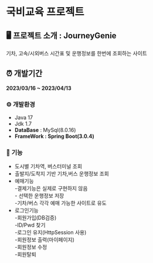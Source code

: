 # 국비교육 프로젝트

## 🖥️ **프로젝트 소개 : JourneyGenie**


기차, 고속/시외버스 시간표 및 운행정보를 한번에 조회하는 사이트

 

## ⏰ **개발기간**


**2023/03/16 ~ 2023/04/13**

### ⚙️ **개발환경**

- Java 17
- Jdk 1.7
- **DataBase** : MySql(8.0.16)
- **FrameWork : Spring Boot(3.0.4)**



### 📜 **기능**

- 도시별 기차역, 버스터미널 조회
- 출발지/도착지 기반 기차,버스 운행정보 조회
- 예매기능
  <br/>-결제기능은 실제로 구현하지 않음
  <br/>- 선택한 운행정보 저장
  <br/>-기차/버스 각각 예매 가능한 사이트로 유도
- 로그인기능
  <br/>-회원가입(DB검증)
  <br/>-ID/Pwd 찾기
  <br/>-로그인 유지(HttpSession 사용)
  <br/>-회원정보 출력(마이페이지)
  <br/>-회원정보 수정
  <br/>-회원탈퇴
